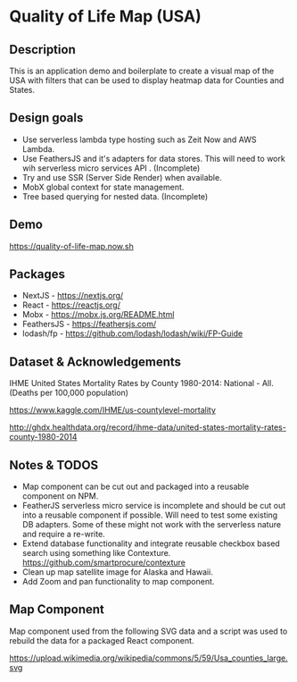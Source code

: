 # Quality of Life Map (USA)

## Description

This is an application demo and boilerplate to create a visual map of the USA with filters that can be used to display heatmap data for Counties and States.

## Design goals

- Use serverless lambda type hosting such as Zeit Now and AWS Lambda.
- Use FeathersJS and it's adapters for data stores. This will need to work wih serverless micro services API . (Incomplete)
- Try and use SSR (Server Side Render) when available.
- MobX global context for state management.
- Tree based querying for nested data. (Incomplete)

## Demo

https://quality-of-life-map.now.sh

## Packages

- NextJS - https://nextjs.org/
- React - https://reactjs.org/
- Mobx - https://mobx.js.org/README.html
- FeathersJS - https://feathersjs.com/
- lodash/fp - https://github.com/lodash/lodash/wiki/FP-Guide

## Dataset & Acknowledgements

IHME United States Mortality Rates by County 1980-2014: National - All. (Deaths per 100,000 population)

https://www.kaggle.com/IHME/us-countylevel-mortality

http://ghdx.healthdata.org/record/ihme-data/united-states-mortality-rates-county-1980-2014

## Notes & TODOS

- Map component can be cut out and packaged into a reusable component on NPM.
- FeatherJS serverless micro service is incomplete and should be cut out into a reusable component if possible. Will need to test some existing DB adapters. Some of these might not work with the serverless nature and require a re-write.
- Extend database functionality and integrate reusable checkbox based search using something like Contexture. https://github.com/smartprocure/contexture
- Clean up map satellite image for Alaska and Hawaii.
- Add Zoom and pan functionality to map component.

## Map Component

Map component used from the following SVG data and a script was used to rebuild the data for a packaged React component.

https://upload.wikimedia.org/wikipedia/commons/5/59/Usa_counties_large.svg
